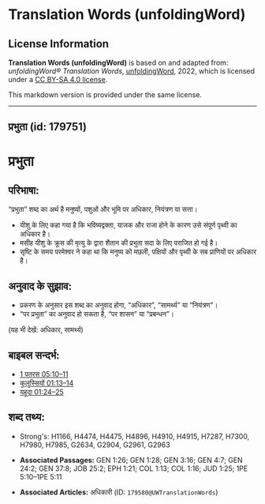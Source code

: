 # Translation Words (unfoldingWord)

## License Information

**Translation Words (unfoldingWord)** is based on and adapted from: _unfoldingWord® Translation Words_, [unfoldingWord](https://unfoldingword.org/utw), 2022, which is licensed under a [CC BY-SA 4.0 license](https://creativecommons.org/licenses/by-sa/4.0/legalcode.en).

This markdown version is provided under the same license.



--------------------------------

## प्रभुता (id: 179751)

प्रभुता
=======

परिभाषा:
--------

“प्रभुता” शब्द का अर्थ है मनुष्यों, पशुओं और भूमि पर अधिकार, नियंत्रण या सत्ता।

* यीशु के लिए कहा गया है कि भविष्यद्वक्ता, याजक और राजा होने के कारण उसे संपूर्ण पृथ्वी का अधिकार है।
* मसीह यीशु के क्रूस की मृत्यु के द्वारा शैतान की प्रभुता सदा के लिए पराजित हो गई है।
* सृष्टि के समय परमेश्वर ने कहा था कि मनुष्य को मछली, पक्षियों और पृथ्वी के सब प्राणियों पर अधिकार है।

अनुवाद के सुझाव:
----------------

* प्रकरण के अनुसार इस शब्द का अनुवाद होगा, “अधिकार”, “सामर्थ्य” या “नियंत्रण”।
* “पर प्रभुता” का अनुवाद हो सकता है, “पर शासन” या “प्रबन्धन”।

(यह भी देखें: अधिकार, सामर्थ्य)

बाइबल सन्दर्भ:
--------------

* [1 पतरस 05:10–11](https://ref.ly/1Pet0:0)
* [कुलुस्सियों 01:13–14](https://ref.ly/Col1:13-Col1:14)
* [यहूदा 01:24–25](https://ref.ly/Jude1:24-Jude1:25)

शब्द तथ्य:
----------

* Strong's: H1166, H4474, H4475, H4896, H4910, H4915, H7287, H7300, H7980, H7985, G2634, G2904, G2961, G2963

* **Associated Passages:** GEN 1:26; GEN 1:28; GEN 3:16; GEN 4:7; GEN 24:2; GEN 37:8; JOB 25:2; EPH 1:21; COL 1:13; COL 1:16; JUD 1:25; 1PE 5:10–1PE 5:11
* **Associated Articles:** अधिकारी (ID: `179580@UWTranslationWords`)

